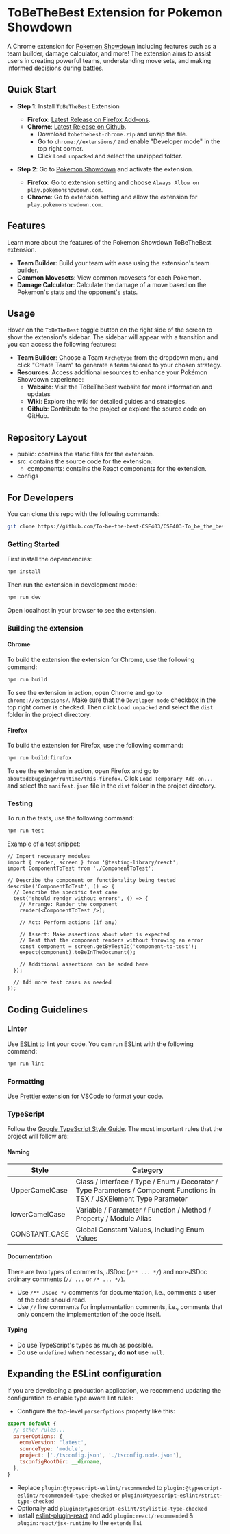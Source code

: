 # ToBeTheBest Extension for Pokemon Showdown

A Chrome extension for [Pokemon Showdown](https://play.pokemonshowdown.com/) including features such as a team builder, damage calculator, and more! The extension aims to assist users in creating powerful teams, understanding move sets, and making informed decisions during battles.

## Quick Start
- **Step 1**: Install `ToBeTheBest` Extension
  - **Firefox**: [Latest Release on Firefox Add-ons](https://addons.mozilla.org/en-US/firefox/addon/tobethebest/).
  - **Chrome**: [Latest Release on Github](https://github.com/To-be-the-best-CSE403/CSE403-To_be_the_best-front/releases/).
    - Download `tobethebest-chrome.zip` and unzip the file.
    - Go to `chrome://extensions/` and enable "Developer mode" in the top right corner.
    - Click `Load unpacked` and select the unzipped folder.

- **Step 2**: Go to [Pokemon Showdown](https://play.pokemonshowdown.com/) and activate the extension. 
  - **Firefox**: Go to extension setting and choose `Always Allow on play.pokemonshowdown.com`.
  - **Chrome**: Go to extension setting and allow the extension for `play.pokemonshowdown.com`.

## Features
Learn more about the features of the Pokemon Showdown ToBeTheBest extension.

- **Team Builder**: Build your team with ease using the extension's team builder.
- **Common Movesets**: View common movesets for each Pokemon.
- **Damage Calculator**: Calculate the damage of a move based on the Pokemon's stats and the opponent's stats.

## Usage
Hover on the `ToBeTheBest` toggle button on the right side of the screen to show the extension's sidebar. The sidebar will appear with a transition and you can access the following features:

- **Team Builder**: Choose a Team `Archetype` from the dropdown menu and click "Create Team" to generate a team tailored to your chosen strategy.
- **Resources**: Access additional resources to enhance your Pokémon Showdown experience:
  - **Website**: Visit the ToBeTheBest website for more information and updates
  - **Wiki**: Explore the wiki for detailed guides and strategies.
  - **Github**: Contribute to the project or explore the source code on GitHub.

## Repository Layout
- public: contains the static files for the extension.
- src: contains the source code for the extension.
  - components: contains the React components for the extension.
- configs
  

## For Developers

You can clone this repo with the following commands:

```bash
git clone https://github.com/To-be-the-best-CSE403/CSE403-To_be_the_best-front
```

### Getting Started
First install the dependencies:

```bash
npm install
```

Then run the extension in development mode:

```bash
npm run dev
```
Open localhost in your browser to see the extension.

### Building the extension

#### Chrome
To build the extension the extension for Chrome, use the following command:

```bash
npm run build
```

To see the extension in action, open Chrome and go to `chrome://extensions/`. Make sure that the `Developer mode` checkbox in the top right corner is checked. Then click `Load unpacked` and select the `dist` folder in the project directory.

#### Firefox
To build the extension for Firefox, use the following command:

```bash
npm run build:firefox
```

To see the extension in action, open Firefox and go to `about:debugging#/runtime/this-firefox`. Click `Load Temporary Add-on...` and select the `manifest.json` file in the `dist` folder in the project directory.

### Testing
To run the tests, use the following command:

```bash
npm run test
```

Example of a test snippet:

```tsx
// Import necessary modules
import { render, screen } from '@testing-library/react';
import ComponentToTest from './ComponentToTest';

// Describe the component or functionality being tested
describe('ComponentToTest', () => {
  // Describe the specific test case
  test('should render without errors', () => {
    // Arrange: Render the component
    render(<ComponentToTest />);
    
    // Act: Perform actions (if any)
    
    // Assert: Make assertions about what is expected
    // Test that the component renders without throwing an error
    const component = screen.getByTestId('component-to-test');
    expect(component).toBeInTheDocument();
    
    // Additional assertions can be added here
  });
  
  // Add more test cases as needed
});
```

## Coding Guidelines

### Linter
Use [ESLint](https://eslint.org/) to lint your code. You can run ESLint with the following command:

```bash
npm run lint
```

### Formatting
Use [Prettier](https://marketplace.visualstudio.com/items?itemName=esbenp.prettier-vscode) extension for VSCode to format your code.

### TypeScript
Follow the [Google TypeScript Style Guide](https://google.github.io/styleguide/tsguide.html). The most important rules that the project will follow are:

#### Naming
| Style            | Category                                                     |
|------------------|--------------------------------------------------------------|
| UpperCamelCase   | Class / Interface / Type / Enum / Decorator / Type Parameters / Component Functions in TSX / JSXElement Type Parameter |
| lowerCamelCase   | Variable / Parameter / Function / Method / Property / Module Alias |
| CONSTANT_CASE    | Global Constant Values, Including Enum Values                 |

#### Documentation
There are two types of comments, JSDoc (`/** ... */`) and non-JSDoc ordinary comments (`// ...` or `/* ... */`).

- Use `/** JSDoc */` comments for documentation, i.e., comments a user of the code should read.
- Use `//` line comments for implementation comments, i.e., comments that only concern the implementation of the code itself.

#### Typing
- Do use TypeScript's types as much as possible.
- Do use `undefined` when necessary; **do not** use `null`.


## Expanding the ESLint configuration

If you are developing a production application, we recommend updating the configuration to enable type aware lint rules:

- Configure the top-level `parserOptions` property like this:

```js
export default {
  // other rules...
  parserOptions: {
    ecmaVersion: 'latest',
    sourceType: 'module',
    project: ['./tsconfig.json', './tsconfig.node.json'],
    tsconfigRootDir: __dirname,
  },
}
```

- Replace `plugin:@typescript-eslint/recommended` to `plugin:@typescript-eslint/recommended-type-checked` or `plugin:@typescript-eslint/strict-type-checked`
- Optionally add `plugin:@typescript-eslint/stylistic-type-checked`
- Install [eslint-plugin-react](https://github.com/jsx-eslint/eslint-plugin-react) and add `plugin:react/recommended` & `plugin:react/jsx-runtime` to the `extends` list
